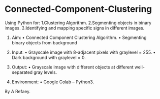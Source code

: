 # Connected-Component-Clustering

Using Python for: 1.Clustering Algorithm. 2.Segmenting objects in binary images. 3.Identifying and mapping specific signs in different images.

1.	Aim: 
•	Connected Component Clustering Algorithm. 
•	Segmenting binary objects from background

2.	Input:
•	Grayscale image with 8-adjacent pixels with graylevel = 255. 
•	Dark background with graylevel = 0.

3.	Output:
•	Grayscale image with different objects at different well-separated gray levels.

4.	Environment:
•	Google Colab – Python3.

By A Refaey.
